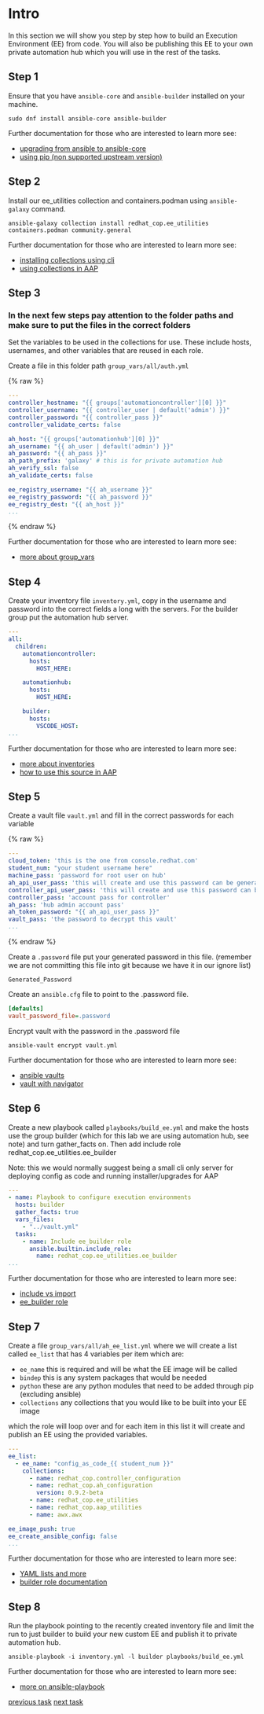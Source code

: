 # Intro

In this section we will show you step by step how to build an Execution Environment (EE) from code. You will also be publishing this EE to your own private automation hub which you will use in the rest of the tasks.

## Step 1

Ensure that you have `ansible-core` and `ansible-builder` installed on your machine.

```console
sudo dnf install ansible-core ansible-builder
```

Further documentation for those who are interested to learn more see:

- [upgrading from ansible to ansible-core](https://access.redhat.com/discussions/6962395)
- [using pip (non supported upstream version)](https://docs.ansible.com/ansible/latest/installation_guide/intro_installation.html)

## Step 2

Install our ee_utilities collection and containers.podman using `ansible-galaxy` command.

```console
ansible-galaxy collection install redhat_cop.ee_utilities containers.podman community.general
```

Further documentation for those who are interested to learn more see:

- [installing collections using cli](https://docs.ansible.com/ansible/devel/user_guide/collections_using.html#collections)
- [using collections in AAP](https://docs.ansible.com/ansible-tower/latest/html/userguide/projects.html#collections-support)

## Step 3

### **In the next few steps pay attention to the folder paths and make sure to put the files in the correct folders**

Set the variables to be used in the collections for use. These include hosts, usernames, and other variables that are reused in each role.

Create a file in this folder path `group_vars/all/auth.yml`

{% raw %}

```yaml
---
controller_hostname: "{{ groups['automationcontroller'][0] }}"
controller_username: "{{ controller_user | default('admin') }}"
controller_password: "{{ controller_pass }}"
controller_validate_certs: false

ah_host: "{{ groups['automationhub'][0] }}"
ah_username: "{{ ah_user | default('admin') }}"
ah_password: "{{ ah_pass }}"
ah_path_prefix: 'galaxy' # this is for private automation hub
ah_verify_ssl: false
ah_validate_certs: false

ee_registry_username: "{{ ah_username }}"
ee_registry_password: "{{ ah_password }}"
ee_registry_dest: "{{ ah_host }}"
...

```

{% endraw %}

Further documentation for those who are interested to learn more see:

- [more about group_vars](https://docs.ansible.com/ansible/latest/user_guide/intro_inventory.html#organizing-host-and-group-variables)

## Step 4

Create your inventory file `inventory.yml`, copy in the username and password into the correct fields a long with the servers. For the builder group put the automation hub server.

```yaml
---
all:
  children:
    automationcontroller:
      hosts:
        HOST_HERE:

    automationhub:
      hosts:
        HOST_HERE:

    builder:
      hosts:
        VSCODE_HOST:
...

```

Further documentation for those who are interested to learn more see:

- [more about inventories](https://docs.ansible.com/ansible/latest/user_guide/intro_inventory.html#inventory-basics-formats-hosts-and-groups)
- [how to use this source in AAP](https://docs.ansible.com/ansible-tower/latest/html/userguide/inventories.html#add-source)

## Step 5

Create a vault file `vault.yml` and fill in the correct passwords for each variable

{% raw %}

```yaml
---
cloud_token: 'this is the one from console.redhat.com'
student_num: "your student username here"
machine_pass: 'password for root user on hub'
ah_api_user_pass: 'this will create and use this password can be generated'
controller_api_user_pass: 'this will create and use this password can be generated'
controller_pass: 'account pass for controller'
ah_pass: 'hub admin account pass'
ah_token_password: "{{ ah_api_user_pass }}"
vault_pass: 'the password to decrypt this vault'
...

```

{% endraw %}

Create a `.password` file put your generated password in this file. (remember we are not committing this file into git because we have it in our ignore list)

```text
Generated_Password
```

Create an `ansible.cfg` file to point to the .password file.

```ini
[defaults]
vault_password_file=.password
```

Encrypt vault with the password in the .password file

```console
ansible-vault encrypt vault.yml
```

Further documentation for those who are interested to learn more see:

- [ansible vaults](https://docs.ansible.com/ansible/latest/user_guide/vault.html)
- [vault with navigator](https://ansible-navigator.readthedocs.io/en/latest/faq/#how-can-i-use-a-vault-password-with-ansible-navigator)

## Step 6

Create a new playbook called `playbooks/build_ee.yml` and make the hosts use the group builder (which for this lab we are using automation hub, see note) and turn gather_facts on. Then add include role redhat_cop.ee_utilities.ee_builder

Note: this we would normally suggest being a small cli only server for deploying config as code and running installer/upgrades for AAP

```yaml
---
- name: Playbook to configure execution environments
  hosts: builder
  gather_facts: true
  vars_files:
    - "../vault.yml"
  tasks:
    - name: Include ee_builder role
      ansible.builtin.include_role:
        name: redhat_cop.ee_utilities.ee_builder
...

```

Further documentation for those who are interested to learn more see:

- [include vs import](https://docs.ansible.com/ansible/latest/collections/ansible/builtin/include_role_module.html)
- [ee_builder role](https://github.com/redhat-cop/ee_utilities/tree/main/roles/ee_builder)

## Step 7

Create a file `group_vars/all/ah_ee_list.yml` where we will create a list called `ee_list` that has 4 variables per item which are:

- `ee_name` this is required and will be what the EE image will be called
- `bindep` this is any system packages that would be needed
- `python` these are any python modules that need to be added through pip (excluding ansible)
- `collections` any collections that you would like to be built into your EE image

which the role will loop over and for each item in this list it will create and publish an EE using the provided variables.

```yaml
---
ee_list:
  - ee_name: "config_as_code_{{ student_num }}"
    collections:
      - name: redhat_cop.controller_configuration
      - name: redhat_cop.ah_configuration
        version: 0.9.2-beta
      - name: redhat_cop.ee_utilities
      - name: redhat_cop.aap_utilities
      - name: awx.awx

ee_image_push: true
ee_create_ansible_config: false
...
```

Further documentation for those who are interested to learn more see:

- [YAML lists and more](https://docs.ansible.com/ansible/latest/reference_appendices/YAMLSyntax.html)
- [builder role documentation](https://github.com/redhat-cop/ee_utilities/blob/main/roles/ee_builder/README.md#build-argument-defaults)

## Step 8

Run the playbook pointing to the recently created inventory file and limit the run to just builder to build your new custom EE and publish it to private automation hub.

```console
ansible-playbook -i inventory.yml -l builder playbooks/build_ee.yml
```

Further documentation for those who are interested to learn more see:

- [more on ansible-playbook](https://docs.ansible.com/ansible/latest/cli/ansible-playbook.html#ansible-playbook)

[previous task](task0.md) [next task](task2.md)
